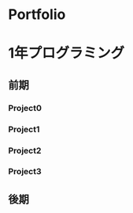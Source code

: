 # Portfolio  
# 1年プログラミング  
## 前期  
### Project0  
### Project1  
### Project2  
### Project3  
  
## 後期
